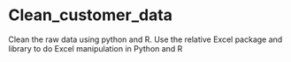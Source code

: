 # Clean_customer_data
Clean the raw data using python and R.
Use the relative Excel package and library to do Excel manipulation in Python and R

